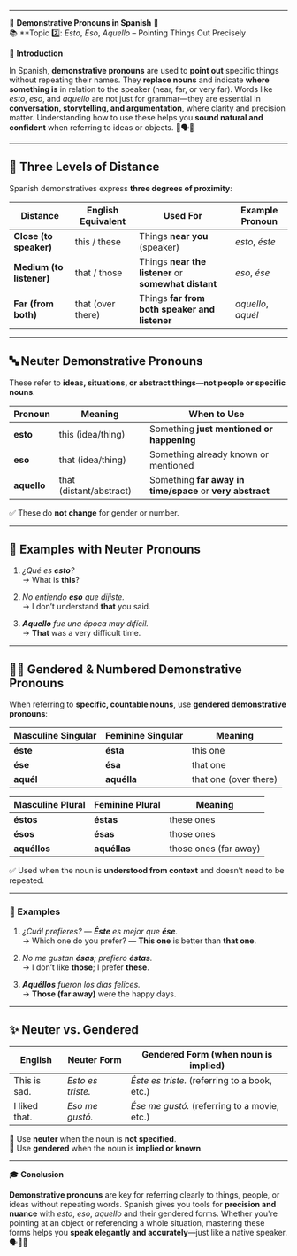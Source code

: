 
---
🌟 **Demonstrative Pronouns in Spanish** 🌟  
📚 **Topic 2️⃣: _Esto_, _Eso_, _Aquello_ – Pointing Things Out Precisely

📘 **Introduction**

In Spanish, **demonstrative pronouns** are used to **point out** specific things without repeating their names. They **replace nouns** and indicate **where something is** in relation to the speaker (near, far, or very far). Words like _esto_, _eso_, and _aquello_ are not just for grammar—they are essential in **conversation, storytelling, and argumentation**, where clarity and precision matter. Understanding how to use these helps you **sound natural and confident** when referring to ideas or objects. 📌🗣️🎯

---

## 🧭 **Three Levels of Distance**

Spanish demonstratives express **three degrees of proximity**:

|Distance|English Equivalent|Used For|Example Pronoun|
|---|---|---|---|
|**Close (to speaker)**|this / these|Things **near you** (speaker)|_esto_, _éste_|
|**Medium (to listener)**|that / those|Things **near the listener** or **somewhat distant**|_eso_, _ése_|
|**Far (from both)**|that (over there)|Things **far from both speaker and listener**|_aquello_, _aquél_|

---

## 🔤 **Neuter Demonstrative Pronouns**

These refer to **ideas, situations, or abstract things**—**not people or specific nouns**.

|Pronoun|Meaning|When to Use|
|---|---|---|
|**esto**|this (idea/thing)|Something **just mentioned or happening**|
|**eso**|that (idea/thing)|Something already known or mentioned|
|**aquello**|that (distant/abstract)|Something **far away in time/space** or **very abstract**|

✅ These do **not change** for gender or number.

---

## 🧠 **Examples with Neuter Pronouns**

1. _¿Qué es **esto**?_  
    → What is **this**?
    
2. _No entiendo **eso** que dijiste._  
    → I don’t understand **that** you said.
    
3. _**Aquello** fue una época muy difícil._  
    → **That** was a very difficult time.
    

---

## 🧑‍🏫 **Gendered & Numbered Demonstrative Pronouns**

When referring to **specific, countable nouns**, use **gendered demonstrative pronouns**:

|Masculine Singular|Feminine Singular|Meaning|
|---|---|---|
|**éste**|**ésta**|this one|
|**ése**|**ésa**|that one|
|**aquél**|**aquélla**|that one (over there)|

|Masculine Plural|Feminine Plural|Meaning|
|---|---|---|
|**éstos**|**éstas**|these ones|
|**ésos**|**ésas**|those ones|
|**aquéllos**|**aquéllas**|those ones (far away)|

✅ Used when the noun is **understood from context** and doesn’t need to be repeated.

---

### 📝 Examples

1. _¿Cuál prefieres? — **Éste** es mejor que **ése**._  
    → Which one do you prefer? — **This one** is better than **that one**.
    
2. _No me gustan **ésas**; prefiero **éstas**._  
    → I don’t like **those**; I prefer **these**.
    
3. _**Aquéllos** fueron los días felices._  
    → **Those (far away)** were the happy days.
    

---

## ✨ **Neuter vs. Gendered**

|English|Neuter Form|Gendered Form (when noun is implied)|
|---|---|---|
|This is sad.|_Esto es triste._|_Éste es triste._ (referring to a book, etc.)|
|I liked that.|_Eso me gustó._|_Ése me gustó._ (referring to a movie, etc.)|

📌 Use **neuter** when the noun is **not specified**.  
📌 Use **gendered** when the noun is **implied or known**.

---

🎓 **Conclusion**

**Demonstrative pronouns** are key for referring clearly to things, people, or ideas without repeating words. Spanish gives you tools for **precision and nuance** with _esto_, _eso_, _aquello_ and their gendered forms. Whether you're pointing at an object or referencing a whole situation, mastering these forms helps you **speak elegantly and accurately**—just like a native speaker. 🗣️🧩✅
